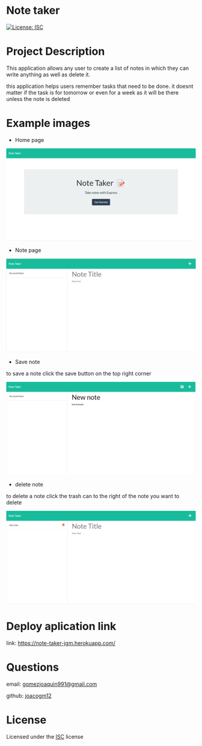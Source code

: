 
# Note taker

[![License: ISC](https://img.shields.io/badge/License-ISC-blue.svg)](https://opensource.org/licenses/ISC)

# Project Description

This application allows any user to create a list of notes in which they can write anything as well as delete it.

this application helps users remember tasks that need to be done. it doesnt matter if the task is for tomorrow or even for a week as it will be there unless the note is deleted

# Example images

 * Home page

 ![image1](./public/images/home-page.png)

 * Note page

 ![image1](./public/images/note-app.png)

 * Save note 

 to save a note click the save button on the top right corner

 ![image1](./public/images/save-note.png)

  * delete note

 to delete a note click the trash can to the right of the note you want to delete

 ![image1](./public/images/delete-note.png)

# Deploy aplication link

link: https://note-taker-jgm.herokuapp.com/

# Questions

email: gomezjoaquin991@gmail.com

github: [joacogm12](https://github.com/joacogm12)


# License

Licensed under the [ISC](https://chooseaLicense.com/licenses/isc/) license